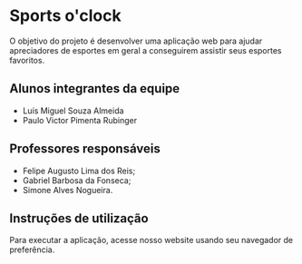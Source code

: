 # Sports o'clock

O objetivo do projeto é desenvolver uma aplicação web para ajudar apreciadores de esportes em geral a conseguirem assistir seus esportes favoritos.

## Alunos integrantes da equipe

* Luís Miguel Souza Almeida
* Paulo Victor Pimenta Rubinger

## Professores responsáveis

* Felipe Augusto Lima dos Reis;
* Gabriel Barbosa da Fonseca;
* Simone Alves Nogueira.

## Instruções de utilização

Para executar a aplicação, acesse nosso website usando seu navegador de preferência.
